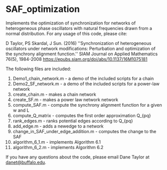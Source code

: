 # SAF_optimization
Implements the optimization of synchronization for networks of heterogeneous phase oscillators 
with natural frequencies drawn from a normal distribution. For any usage of this code, please cite:

D Taylor, PS Skardal, J Sun. (2016) ''Synchronization of heterogeneous oscillators under network modifications: Perturbation and optimization of the synchrony alignment function.'' SIAM Journal on Applied Mathematics 76(5), 1984-2008
https://epubs.siam.org/doi/abs/10.1137/16M1075181

The following files are included:

1. Demo1_chain_network.m - a demo of the included scripts for a chain
2. Demo2_SF_network.m - a demo of the included scripts for a power-law network
3. create_chain.m - makes a chain network
4. create_SF.m - makes a power law network network
5. compute_SAF.m - compute the synchrony alignment function for a given w and L	
6. compute_Q_matrix - computes the first order approximation Q_{pq}
7. rank_edges.m - ranks potential edges according to Q_{pq}
8. add_edge.m - adds a newedge to a network
9. change_in_SAF_under_edge_addition.m - computes the change to the SAF
10. algorithm_6_1.m - implements Algorithm 6.1
11. algorithm_6_2.m - implements Algorithm 6.2

If you have any questions about the code, please email Dane Taylor at danet@buffalo.edu.
